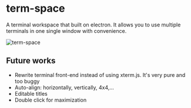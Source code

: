 # term-space
A terminal workspace that built on electron. It allows you to use multiple terminals in one single window with convenience.

![term-space](http://i.imgur.com/e2ahtG1.png)
## Future works
* Rewrite terminal front-end instead of using xterm.js. It's very pure and too buggy
* Auto-align: horizontally, vertically, 4x4,...
* Editable titles
* Double click for maximization 


